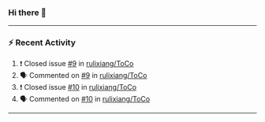 ### Hi there 👋

 <!-- ![Lixiang's github stats](https://github-readme-stats.vercel.app/api?username=rulixiang&show_icons=true)  ![](https://github-readme-stats.vercel.app/api/top-langs/?username=rulixiang&layout=compact&theme=buefy&hide_border=true)  -->

---

### :zap: Recent Activity
<!--START_SECTION:activity-->
1. ❗️ Closed issue [#9](https://github.com/rulixiang/ToCo/issues/9) in [rulixiang/ToCo](https://github.com/rulixiang/ToCo)
2. 🗣 Commented on [#9](https://github.com/rulixiang/ToCo/issues/9) in [rulixiang/ToCo](https://github.com/rulixiang/ToCo)
3. ❗️ Closed issue [#10](https://github.com/rulixiang/ToCo/issues/10) in [rulixiang/ToCo](https://github.com/rulixiang/ToCo)
4. 🗣 Commented on [#10](https://github.com/rulixiang/ToCo/issues/10) in [rulixiang/ToCo](https://github.com/rulixiang/ToCo)
<!--END_SECTION:activity-->

---
